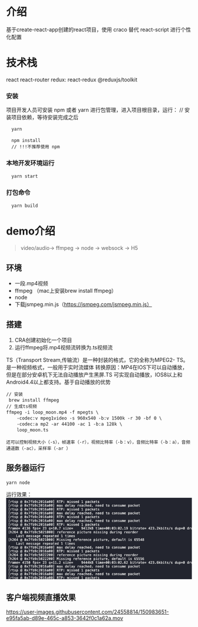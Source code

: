 
# 介绍
基于create-react-app创建的react项目，使用 craco 替代 react-script 进行个性化配置

# 技术栈

react
react-router
redux:
react-redux
@reduxjs/toolkit


### 安装

项目开发人员可安装 npm 或者 yarn 进行包管理，进入项目根目录，运行：
// 安装项目依赖，等待安装完成之后

```bash
  yarn
```

```bash
  npm install
  // !!!不推荐使用 npm
```

### 本地开发环境运行

```bash
  yarn start
```

### 打包命令

```bash
  yarn build
```

# demo介绍

> video/audio-> ffmpeg -> node -> websock -> H5

## 环境

- 一段.mp4视频
- ffmpeg （mac上安装brew install ffmpeg）
- node
- 下载jsmpeg.min.js（https://jsmpeg.com/jsmpeg.min.js）

## 搭建
1. CRA创建初始化一个项目
2. 运行ffmpeg将.mp4视频流转换为.ts视频流

TS（Transport Stream,传输流）是一种封装的格式，它的全称为MPEG2- TS。是一种视频格式，一般用于实时流媒体
转换原因：MP4在IOS下可以自动播放，但是在部分安卓机下无法自动播放产生黑屏.TS 可实现自动播放，IOS8以上和Android4.4以上都支持。基于自动播放的优势



```shell
// 安装 
 brew install ffmpeg
// 生成ts视频
ffmpeg -i loop_moon.mp4 -f mpegts \
    -codec:v mpeg1video -s 960x540 -b:v 1500k -r 30 -bf 0 \
    -codec:a mp2 -ar 44100 -ac 1 -b:a 128k \
    loop_moon.ts

还可以控制视频大小（-s），帧速率（-r），视频比特率（-b：v），音频比特率（-b：a），音频通道数（-ac），采样率（-ar ） 
```


## 服务器运行

```shell
yarn node
```

运行效果：
![](./public/server.png)


## 客户端视频直播效果
https://user-images.githubusercontent.com/24558814/150983651-e95fa5ab-d89e-465c-a853-3642f0c1a62a.mov